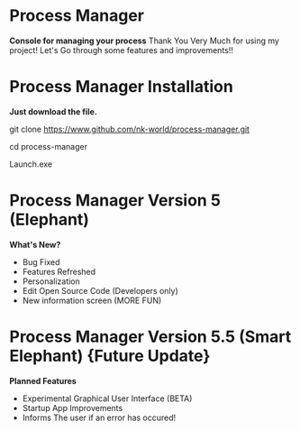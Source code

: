 # Process Manager
**Console for managing your process**
Thank You Very Much for using my project! Let's Go through some features and improvements!!

# Process Manager Installation

**Just download the file.**

git clone https://www.github.com/nk-world/process-manager.git

cd process-manager

Launch.exe

# Process Manager Version 5 (Elephant)
**What's New?**
- Bug Fixed
- Features Refreshed
- Personalization
- Edit Open Source Code (Developers only)
- New information screen (MORE FUN)



# Process Manager Version 5.5 (Smart Elephant) {Future Update}
**Planned Features**
- Experimental Graphical User Interface (BETA)
- Startup App Improvements
- Informs The user if an error has occured!
